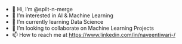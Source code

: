 - 👋 Hi, I’m @spilt-n-merge
- 👀 I’m interested in AI & Machine Learning
- 🌱 I’m currently learning Data Science
- 💞️ I’m looking to collaborate on Machine Learning Projects
- 📫 How to reach me at https://www.linkedin.com/in/naveentiwari-/

<!---
spilt-n-merge/spilt-n-merge is a ✨ special ✨ repository because its `README.md` (this file) appears on your GitHub profile.
You can click the Preview link to take a look at your changes.
--->
